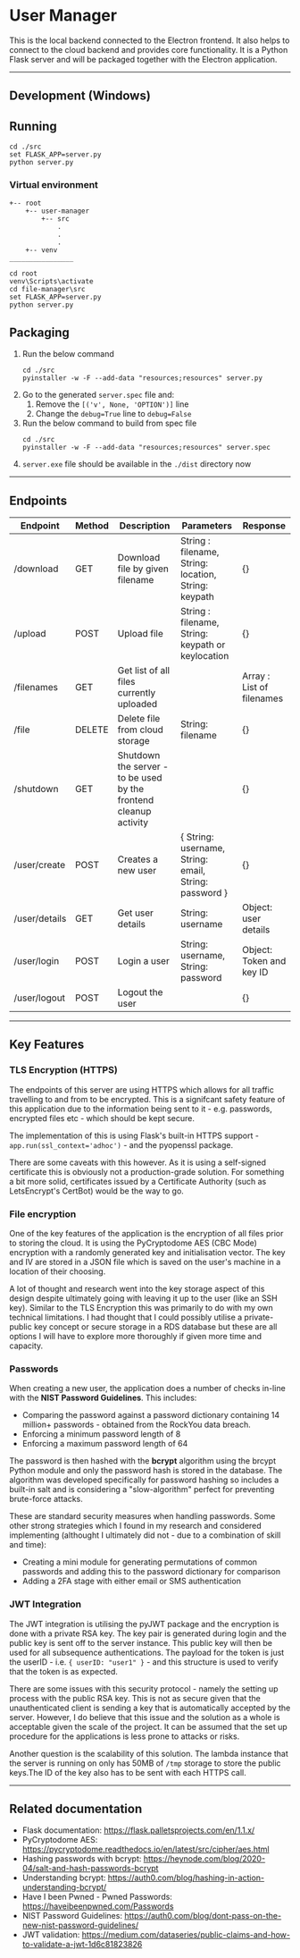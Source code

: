 # User Manager

This is the local backend connected to the Electron frontend. It also helps to connect to the cloud backend and provides core functionality. It is a Python Flask server and will be packaged together with the Electron application.

---

## Development (Windows)

## Running
```
cd ./src
set FLASK_APP=server.py
python server.py
```
### Virtual environment
```
+-- root
    +-- user-manager
        +-- src
            .
            .
            .
    +-- venv
________________

cd root
venv\Scripts\activate
cd file-manager\src
set FLASK_APP=server.py
python server.py

```

## Packaging
1. Run the below command
    ```
    cd ./src
    pyinstaller -w -F --add-data "resources;resources" server.py
    ```
2. Go to the generated `server.spec` file and:
    1. Remove the `[('v', None, 'OPTION')]` line
    2. Change the `debug=True` line to `debug=False`
3. Run the below command to build from spec file
    ```
    cd ./src
    pyinstaller -w -F --add-data "resources;resources" server.spec
    ```
4. `server.exe` file should be available in the `./dist` directory now
---

## Endpoints

| Endpoint | Method | Description | Parameters | Response
|-|-|-|-|-|
| /download | GET | Download file by given filename | String : filename, String: location, String: keypath | {} |
| /upload | POST | Upload file | String : filename, String: keypath or keylocation | {} |
| /filenames | GET | Get list of all files currently uploaded | | Array : List of filenames |
| /file | DELETE | Delete file from cloud storage | String: filename | {} |
| /shutdown | GET | Shutdown the server - to be used by the frontend cleanup activity | | {} |
| /user/create | POST | Creates a new user | { String: username, String: email, String: password } | {} |
| /user/details | GET | Get user details | String: username | Object: user details |
| /user/login | POST | Login a user | String: username, String: password | Object: Token and key ID |
| /user/logout | POST | Logout the user | | {} |

---

## Key Features

### TLS Encryption (HTTPS)
The endpoints of this server are using HTTPS which allows for all traffic travelling to and from to be encrypted. This is a signifcant safety feature of this application due to the information being sent to it - e.g. passwords, encrypted files etc - which should be kept secure.

The implementation of this is using Flask's built-in HTTPS support - `app.run(ssl_context='adhoc')` - and the pyopenssl package.

There are some caveats with this however. As it is using a self-signed certificate this is obviously not a production-grade solution. For something a bit more solid, certificates issued by a Certificate Authority (such as LetsEncrypt's CertBot) would be the way to go.

### File encryption
One of the key features of the application is the encryption of all files prior to storing the cloud. It is using the PyCryptodome AES (CBC Mode) encryption with a randomly generated key and initialisation vector. The key and IV are stored in a JSON file which is saved on the user's machine in a location of their choosing.

A lot of thought and research went into the key storage aspect of this design despite ultimately going with leaving it up to the user (like an SSH key). Similar to the TLS Encryption this was primarily to do with my own technical limitations. I had thought that I could possibly utilise a private-public key concept or secure storage in a RDS database but these are all options I will have to explore more thoroughly if given more time and capacity.

### Passwords
When creating a new user, the application does a number of checks in-line with the <strong>NIST Password Guidelines</strong>. This includes:
* Comparing the password against a password dictionary containing 14 million+ passwords - obtained from the RockYou data breach.
* Enforcing a minimum password length of 8
* Enforcing a maximum password length of 64

The password is then hashed with the <strong>bcrypt</strong> algorithm using the brcypt Python module and only the password hash is stored in the database. The algorithm was developed specifically for password hashing so includes a built-in salt and is considering a "slow-algorithm" perfect for preventing brute-force attacks.

These are standard security measures when handling passwords. Some other strong strategies which I found in my research and considered implementing (althought I ultimately did not - due to a combination of skill and time):
* Creating a mini module for generating permutations of common passwords and adding this to the password dictionary for comparison
* Adding a 2FA stage with either email or SMS authentication

### JWT Integration
The JWT integration is utilising the pyJWT package and the encryption is done with a private RSA key. The key pair is generated during login and the public key is sent off to the server instance. This public key will then be used for all subsequence authentications. The payload for the token is just the userID - i.e. `{ userID: "user1" }` - and this structure is used to verify that the token is as expected.

There are some issues with this security protocol - namely the setting up process with the public RSA key. This is not as secure given that the unauthenticated client is sending a key that is automatically accepted by the server. However, I do believe that this issue and the solution as a whole is acceptable given the scale of the project. It can be assumed that the set up procedure for the applications is less prone to attacks or risks.

Another question is the scalability of this solution. The lambda instance that the server is running on only has 50MB of `/tmp` storage to store the public keys.The ID of the key also has to be sent with each HTTPS call.

---

## Related documentation
* Flask documentation: https://flask.palletsprojects.com/en/1.1.x/
* PyCryptodome AES: https://pycryptodome.readthedocs.io/en/latest/src/cipher/aes.html
* Hashing passwords with bcrypt: https://heynode.com/blog/2020-04/salt-and-hash-passwords-bcrypt
* Understanding bcrypt: https://auth0.com/blog/hashing-in-action-understanding-bcrypt/
* Have I been Pwned - Pwned Passwords: https://haveibeenpwned.com/Passwords
* NIST Password Guidelines: https://auth0.com/blog/dont-pass-on-the-new-nist-password-guidelines/
* JWT validation: https://medium.com/dataseries/public-claims-and-how-to-validate-a-jwt-1d6c81823826

